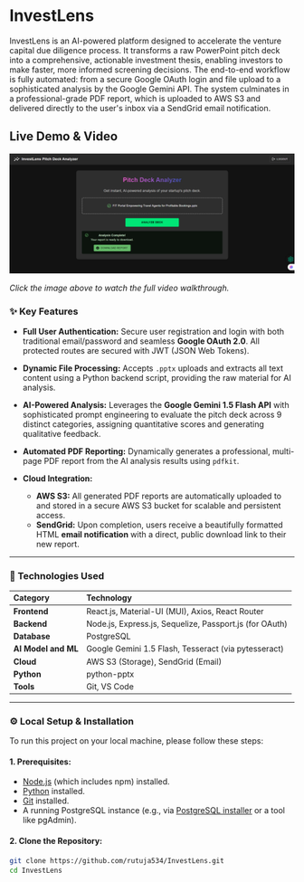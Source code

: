 # InvestLens
InvestLens is an AI-powered platform designed to accelerate the venture capital due diligence process. It transforms a raw PowerPoint pitch deck into a comprehensive, actionable investment thesis, enabling investors to make faster, more informed screening decisions.
The end-to-end workflow is fully automated: from a secure Google OAuth login and file upload to a sophisticated analysis by the Google Gemini API. The system culminates in a professional-grade PDF report, which is uploaded to AWS S3 and delivered directly to the user's inbox via a SendGrid email notification.
## Live Demo & Video

[![InvestLens Demo Video](https://github.com/rutuja534/InvestLens/blob/ac3f579c11ae4ec8a6ca10f964a3ec6c493867ee/thumbnail.png)](https://vimeo.com/1105530159?share=copy)

*Click the image above to watch the full video walkthrough.*


### ✨ Key Features

*   **Full User Authentication:** Secure user registration and login with both traditional email/password and seamless **Google OAuth 2.0**. All protected routes are secured with JWT (JSON Web Tokens).

*   **Dynamic File Processing:** Accepts `.pptx` uploads and extracts all text content using a Python backend script, providing the raw material for AI analysis.

*   **AI-Powered Analysis:** Leverages the **Google Gemini 1.5 Flash API** with sophisticated prompt engineering to evaluate the pitch deck across 9 distinct categories, assigning quantitative scores and generating qualitative feedback.

*   **Automated PDF Reporting:** Dynamically generates a professional, multi-page PDF report from the AI analysis results using `pdfkit`.

*   **Cloud Integration:**
    *   **AWS S3:** All generated PDF reports are automatically uploaded to and stored in a secure AWS S3 bucket for scalable and persistent access.
    *   **SendGrid:** Upon completion, users receive a beautifully formatted HTML **email notification** with a direct, public download link to their new report.

---

### 🔧 Technologies Used

| Category   | Technology                                               |
| :--------- | :---------------------------------------------------     |
| **Frontend** | React.js, Material-UI (MUI), Axios, React Router     |
| **Backend**  | Node.js, Express.js, Sequelize, Passport.js (for OAuth) |
| **Database** | PostgreSQL                                           |
| **AI Model and ML** | Google Gemini 1.5 Flash, Tesseract (via pytesseract)                              |
| **Cloud**    | AWS S3 (Storage), SendGrid (Email)                     |
| **Python**   | python-pptx                                          |
| **Tools**    | Git, VS Code                                         |

---
### ⚙️ Local Setup & Installation

To run this project on your local machine, please follow these steps:

#### 1. Prerequisites:
*   [Node.js](https://nodejs.org/) (which includes npm) installed.
*   [Python](https://www.python.org/) installed.
*   [Git](https://git-scm.com/) installed.
*   A running PostgreSQL instance (e.g., via [PostgreSQL installer](https://www.postgresql.org/download/) or a tool like pgAdmin).

#### 2. Clone the Repository:
```bash
git clone https://github.com/rutuja534/InvestLens.git
cd InvestLens


